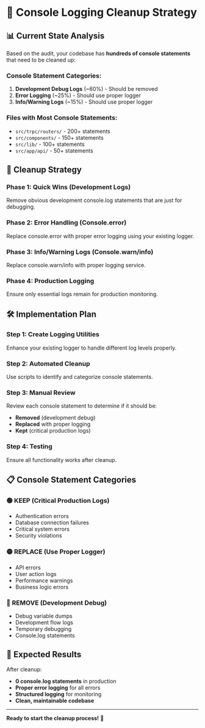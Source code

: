 # 🧹 Console Logging Cleanup Strategy

## 📊 **Current State Analysis**

Based on the audit, your codebase has **hundreds of console statements** that need to be cleaned up:

### **Console Statement Categories:**

1. **Development Debug Logs** (~60%) - Should be removed
2. **Error Logging** (~25%) - Should use proper logger
3. **Info/Warning Logs** (~15%) - Should use proper logger

### **Files with Most Console Statements:**

- `src/trpc/routers/` - 200+ statements
- `src/components/` - 150+ statements
- `src/lib/` - 100+ statements
- `src/app/api/` - 50+ statements

## 🎯 **Cleanup Strategy**

### **Phase 1: Quick Wins (Development Logs)**

Remove obvious development console.log statements that are just for debugging.

### **Phase 2: Error Handling (Console.error)**

Replace console.error with proper error logging using your existing logger.

### **Phase 3: Info/Warning Logs (Console.warn/info)**

Replace console.warn/info with proper logging service.

### **Phase 4: Production Logging**

Ensure only essential logs remain for production monitoring.

## 🛠️ **Implementation Plan**

### **Step 1: Create Logging Utilities**

Enhance your existing logger to handle different log levels properly.

### **Step 2: Automated Cleanup**

Use scripts to identify and categorize console statements.

### **Step 3: Manual Review**

Review each console statement to determine if it should be:

- **Removed** (development debug)
- **Replaced** with proper logging
- **Kept** (critical production logs)

### **Step 4: Testing**

Ensure all functionality works after cleanup.

## 📋 **Console Statement Categories**

### **🟢 KEEP (Critical Production Logs)**

- Authentication errors
- Database connection failures
- Critical system errors
- Security violations

### **🟡 REPLACE (Use Proper Logger)**

- API errors
- User action logs
- Performance warnings
- Business logic errors

### **🔴 REMOVE (Development Debug)**

- Debug variable dumps
- Development flow logs
- Temporary debugging
- Console.log statements

## 🚀 **Expected Results**

After cleanup:

- **0 console.log statements** in production
- **Proper error logging** for all errors
- **Structured logging** for monitoring
- **Clean, maintainable codebase**

---

**Ready to start the cleanup process!** 🧹
